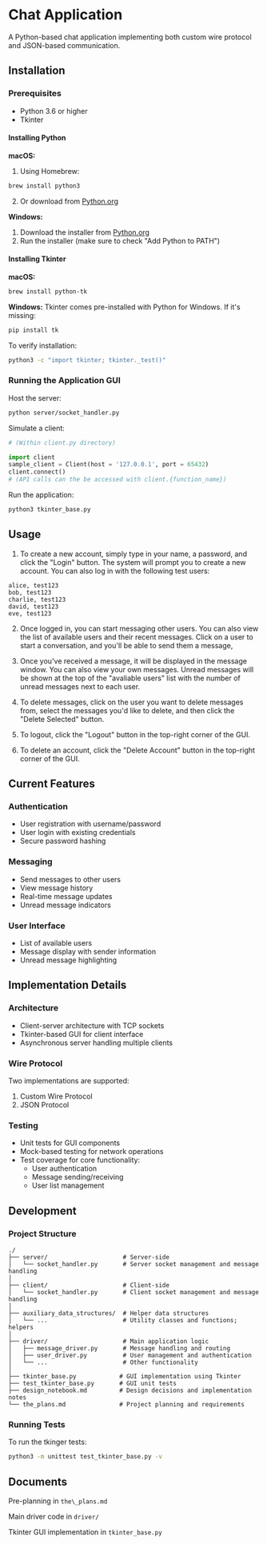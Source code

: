# Chat Application

A Python-based chat application implementing both custom wire protocol and JSON-based communication.

## Installation

### Prerequisites
- Python 3.6 or higher
- Tkinter

#### Installing Python

**macOS:**
1. Using Homebrew:
```bash
brew install python3
```
2. Or download from [Python.org](https://www.python.org/downloads/)

**Windows:**
1. Download the installer from [Python.org](https://www.python.org/downloads/)
2. Run the installer (make sure to check "Add Python to PATH")

#### Installing Tkinter

**macOS:**
```bash
brew install python-tk
```

**Windows:**
Tkinter comes pre-installed with Python for Windows. If it's missing:
```bash
pip install tk
```

To verify installation:
```bash
python3 -c "import tkinter; tkinter._test()"
```



### Running the Application GUI

Host the server: 
```bash
python server/socket_handler.py
```

Simulate a client: 
```python
# (Within client.py directory)

import client
sample_client = Client(host = '127.0.0.1', port = 65432)
client.connect()
# (API calls can the be accessed with client.{function_name})

```

Run the application:
```bash
python3 tkinter_base.py
```

## Usage

1. To create a new account, simply type in your name, a password, and click the "Login" button. The system will prompt you to create a new account. You can also log in with the following test users:

```text
alice, test123
bob, test123
charlie, test123
david, test123
eve, test123
```

2. Once logged in, you can start messaging other users. You can also view the list of available users and their recent messages. Click on a user to start a conversation, and you'll be able to send them a message,

3. Once you've received a message, it will be displayed in the message window. You can also view your own messages. Unread messages will be shown at the top of the "avaliable users" list with the number of unread messages next to each user.

4. To delete messages, click on the user you want to delete messages from, select the messages you'd like to delete, and then click the "Delete Selected" button.

5. To logout, click the "Logout" button in the top-right corner of the GUI.

6. To delete an account, click the "Delete Account" button in the top-right corner of the GUI.

## Current Features

### Authentication
- User registration with username/password
- User login with existing credentials
- Secure password hashing

### Messaging
- Send messages to other users
- View message history
- Real-time message updates
- Unread message indicators

### User Interface
- List of available users
- Message display with sender information
- Unread message highlighting

## Implementation Details

### Architecture
- Client-server architecture with TCP sockets
- Tkinter-based GUI for client interface
- Asynchronous server handling multiple clients

### Wire Protocol
Two implementations are supported:
1. Custom Wire Protocol
2. JSON Protocol

### Testing
- Unit tests for GUI components
- Mock-based testing for network operations
- Test coverage for core functionality:
  - User authentication
  - Message sending/receiving
  - User list management

## Development

### Project Structure
```
./
├── server/                     # Server-side
│   └── socket_handler.py       # Server socket management and message handling
│
├── client/                     # Client-side 
│   └── socket_handler.py       # Client socket management and message handling
│
├── auxiliary_data_structures/  # Helper data structures
│   └── ...                     # Utility classes and functions; helpers
│
├── driver/                     # Main application logic
│   ├── message_driver.py       # Message handling and routing
│   ├── user_driver.py          # User management and authentication
│   └── ...                     # Other functionality
│
├── tkinter_base.py            # GUI implementation using Tkinter
├── test_tkinter_base.py       # GUI unit tests
├── design_notebook.md         # Design decisions and implementation notes
└── the_plans.md               # Project planning and requirements
```

### Running Tests

To run the tkinger tests:
```bash
python3 -m unittest test_tkinter_base.py -v
```

## Documents
Pre-planning in `the\_plans.md`

Main driver code in `driver/`

Tkinter GUI implementation in `tkinter_base.py`
